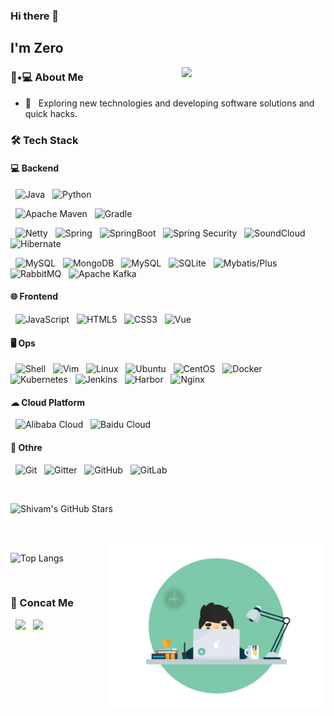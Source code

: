 ### Hi there 👋<h2> I'm Zero</h2>

<img align='right' src="https://media.giphy.com/media/M9gbBd9nbDrOTu1Mqx/giphy.gif" width="230">

<h3> 👨•💻 About Me </h3>



- 🤔 &nbsp; Exploring new technologies and developing software solutions and quick hacks.


<h3>🛠 Tech Stack</h3>


<h4>💻 Backend</h4>

&nbsp; ![Java](http://img.shields.io/badge/-Java-5B4638?style=flat-square&logo=java&logoColor=ffffff)
&nbsp; ![Python](http://img.shields.io/badge/-Python-3776AB?style=flat-square&logo=python&logoColor=ffffff)

&nbsp; ![Apache Maven](http://img.shields.io/badge/-Apache%20Maven-C71A36?style=flat-square&logo=Apache%20Maven&logoColor=ffffff)
&nbsp; ![Gradle](http://img.shields.io/badge/-Gradle-02303A?style=flat-square&logo=Gradle&logoColor=ffffff)

&nbsp; ![Netty](http://img.shields.io/badge/-Netty-69717d?style=flat-square&logo=Netty&logoColor=ffffff)
&nbsp; ![Spring](http://img.shields.io/badge/-Spring-6DB33F?style=flat-square&logo=Spring&logoColor=ffffff)
&nbsp; ![SpringBoot](http://img.shields.io/badge/-SpringBoot-6DB33F?style=flat-square&logo=SpringBoot&logoColor=ffffff)
&nbsp; ![Spring Security](http://img.shields.io/badge/-Spring%20Security-6DB33F?style=flat-square&logo=Spring%20Security&logoColor=ffffff)
&nbsp; ![SoundCloud](http://img.shields.io/badge/-SoundCloud-FF3300?style=flat-square&logo=SoundCloud&logoColor=ffffff)
&nbsp; ![Hibernate](http://img.shields.io/badge/-Hibernate-59666C?style=flat-square&logo=Hibernate&logoColor=ffffff)

&nbsp; ![MySQL](http://img.shields.io/badge/-MySQL-496d90?style=flat-square&logo=mysql&logoColor=ffffff)
&nbsp; ![MongoDB](http://img.shields.io/badge/-MongoDB-47A248?style=flat-square&logo=MongoDB&logoColor=ffffff)
&nbsp; ![MySQL](http://img.shields.io/badge/-MySQL-496d90?style=flat-square&logo=mysql&logoColor=ffffff)
&nbsp; ![SQLite](http://img.shields.io/badge/-SQLite-003B57?style=flat-square&logo=SQLite&logoColor=ffffff)
&nbsp; ![Mybatis/Plus](http://img.shields.io/badge/-MyBatis%2FPlus-c2291b?style=flat-square&logoColor=ffffff)
&nbsp; ![RabbitMQ](http://img.shields.io/badge/-RabbitMQ-FF6600?style=flat-square&logo=RabbitMQ&logoColor=ffffff)
&nbsp; ![Apache Kafka](http://img.shields.io/badge/-Apache%20Kafka-231F20?style=flat-square&logo=Apache%20Kafka&logoColor=ffffff)



<h4>🌐 Frontend</h4>

&nbsp; ![JavaScript](https://img.shields.io/badge/-JavaScript-%23F7DF1C?style=flat-square&logo=javascript&logoColor=000000&labelColor=%23F7DF1C&color=%23FFCE5A)
&nbsp; ![HTML5](https://img.shields.io/badge/-HTML5-%23E44D27?style=flat-square&logo=html5&logoColor=ffffff)
&nbsp; ![CSS3](https://img.shields.io/badge/-CSS3-%231572B6?style=flat-square&logo=css3)
&nbsp; ![Vue](https://img.shields.io/badge/-Vue-4FC08D?style=flat-square&logo=Vue.js&logoColor=ffffff)


<h4>🖥 Ops</h4>

&nbsp; ![Shell](https://img.shields.io/badge/-Shell-FFD500?style=flat-square&logo=Shell&logoColor=ffffff)
&nbsp; ![Vim](https://img.shields.io/badge/-Vim-019733?style=flat-square&logo=Vim&logoColor=ffffff)
&nbsp; ![Linux](https://img.shields.io/badge/-Linux-FCC624?style=flat-square&logo=Linux&logoColor=ffffff)
&nbsp; ![Ubuntu](https://img.shields.io/badge/-Ubuntu-E95420?style=flat-square&logo=Ubuntu&logoColor=ffffff)
&nbsp; ![CentOS](https://img.shields.io/badge/-CentOS-262577?style=flat-square&logo=CentOS&logoColor=ffffff)
&nbsp; ![Docker](https://img.shields.io/badge/-Docker-2496ED?style=flat-square&logo=Docker&logoColor=ffffff)
&nbsp; ![Kubernetes](https://img.shields.io/badge/-Kubernetes-326CE5?style=flat-square&logo=Kubernetes&logoColor=ffffff)
&nbsp; ![Jenkins](https://img.shields.io/badge/-Jenkins-D24939?style=flat-square&logo=Jenkins&logoColor=ffffff)
&nbsp; ![Harbor](https://img.shields.io/badge/-Harbor-60B932?style=flat-square&logo=Harbor&logoColor=ffffff)
&nbsp; ![Nginx](https://img.shields.io/badge/-Nginx-009639?style=flat-square&logo=NGINX&logoColor=ffffff)


<h4>☁ Cloud Platform</h4>

&nbsp; ![Alibaba Cloud](https://img.shields.io/badge/-Alibaba%20Cloud-FF6A00?style=flat-square&logo=Alibaba%20Cloud&logoColor=ffffff)
&nbsp; ![Baidu Cloud](https://img.shields.io/badge/-Baidu%20Cloud-2932E1?style=flat-square&logo=Baidu&logoColor=ffffff)


<h4>🌱 Othre</h4>

&nbsp; ![Git](https://img.shields.io/badge/-Git-F05032?style=flat-square&logo=Git&logoColor=ffffff)
&nbsp; ![Gitter](https://img.shields.io/badge/-Gitter-ED1965?style=flat-square&logo=Gitter&logoColor=ffffff)
&nbsp; ![GitHub](https://img.shields.io/badge/-GitHub-181717?style=flat-square&logo=GitHub&logoColor=ffffff)
&nbsp; ![GitLab](https://img.shields.io/badge/-GitLab-FC6D26?style=flat-square&logo=GitLab&logoColor=ffffff)



<br/>


![Shivam's GitHub Stars](https://github-readme-stats.vercel.app/api?username=zero-a-projects&show_icons=true&theme=midnight-purple)

<br/>

<br/>

<img src="https://github.com/nirala69/nirala69/blob/master/70804f7e25b11f29db904f2fa7b4cd9d.gif" width="350" align='right'>

![Top Langs](https://github-readme-stats.vercel.app/api/top-langs/?username=zero-a-projects&layout=compact&theme=midnight-purple)

<br>

<h3> 📩 Concat Me </h3>

&nbsp; <a href="mailto:kk98.young@gmail.com"><img src="https://img.shields.io/badge/-Gmail-EA4335?style=flat-square&logo=Gmail&logoColor=ffffff"></a>
&nbsp; <a href="https://blog.ddoc.top/" target="_blank"><img src="https://img.shields.io/badge/-Blogger-FF5722?style=flat-square&logo=Blogger&logoColor=ffffff"></a>





